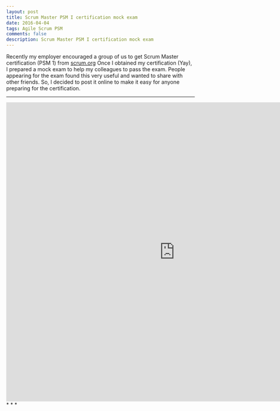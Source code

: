 ```yaml
---
layout: post
title: Scrum Master PSM I certification mock exam
date: 2016-04-04
tags: Agile Scrum PSM
comments: false
description: Scrum Master PSM I certification mock exam
---
```

Recently my employer encouraged a group of us to get Scrum Master certification (PSM 1) from [scrum.org](https://www.scrum.org/)
Once I obtained my certification (Yay), I prepared a mock exam to help my colleagues to pass the exam.
People appearing for the exam found this very useful and wanted to share with other friends.
So, I decided to post it online to make it easy for anyone preparing for the certification.
* * *
<iframe src="https://docs.google.com/forms/d/1ymhZB6blUC42Sn2XAPgYrC88Ak_4u4Hm4GX0GTzfHzE/viewform?embedded=true" width="900" height="800" frameborder="0" marginheight="0" marginwidth="0">Loading...</iframe>
* * *
